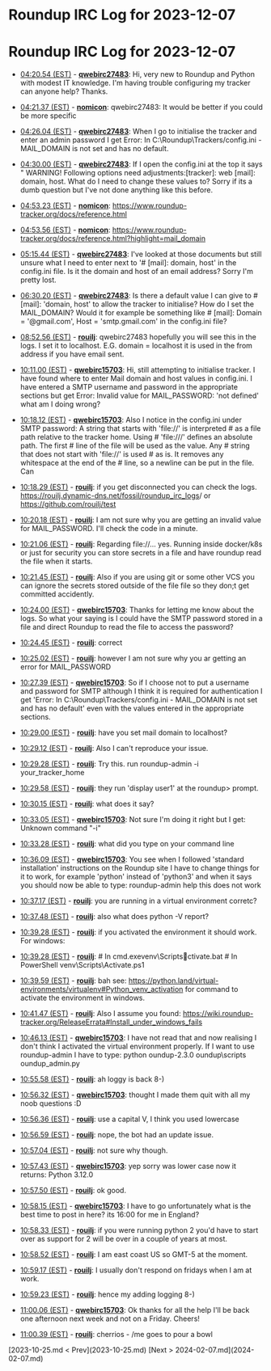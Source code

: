# Roundup IRC Log for 2023-12-07 #
# Roundup IRC Log for 2023-12-07
* <a href="#04:20.54" id="04:20.54">04:20.54 (EST)</a> - __[qwebirc27483](https://github.com/qwebirc27483)__: Hi, very new to Roundup and Python with modest IT knowledge. I'm having trouble configuring my tracker can anyone help? Thanks.

* <a href="#04:21.37" id="04:21.37">04:21.37 (EST)</a> - __[nomicon](https://github.com/nomicon)__: qwebirc27483: It would be better if you could be more specific

* <a href="#04:26.04" id="04:26.04">04:26.04 (EST)</a> - __[qwebirc27483](https://github.com/qwebirc27483)__: When I go to initialise the tracker and enter an admin password I get Error: In C:\Roundup\Trackers/config.ini - MAIL_DOMAIN is not set and has no default.

* <a href="#04:30.00" id="04:30.00">04:30.00 (EST)</a> - __[qwebirc27483](https://github.com/qwebirc27483)__: If I open the config.ini at the top it says " WARNING! Following options need adjustments:[tracker]: web [mail]: domain, host. What do I need to change these values to? Sorry if its a dumb question but I've not done anything like this before.

* <a href="#04:53.23" id="04:53.23">04:53.23 (EST)</a> - __[nomicon](https://github.com/nomicon)__: <https://www.roundup-tracker.org/docs/reference.html>
* <a href="#04:53.56" id="04:53.56">04:53.56 (EST)</a> - __[nomicon](https://github.com/nomicon)__: <https://www.roundup-tracker.org/docs/reference.html?highlight=mail_domain>

* <a href="#05:15.44" id="05:15.44">05:15.44 (EST)</a> - __[qwebirc27483](https://github.com/qwebirc27483)__: I've looked at those documents but still unsure what I need to enter next to '#  [mail]: domain, host' in the config.ini file. Is it the domain and host of an email address? Sorry I'm pretty lost.

* <a href="#06:30.20" id="06:30.20">06:30.20 (EST)</a> - __[qwebirc27483](https://github.com/qwebirc27483)__: Is there a default value I can give to #  [mail]: 'domain, host' to allow the tracker to initialise? How do I set the MAIL_DOMAIN? Would it for example be something like  #  [mail]: Domain = '@gmail.com', Host = 'smtp.gmail.com' in the config.ini file?

* <a href="#08:52.56" id="08:52.56">08:52.56 (EST)</a> - __[rouilj](https://github.com/rouilj)__: qwebirc27483 hopefully you will see this in the logs. I set it to localhost. E.G. domain = localhost  it is used in the from address if you have email sent.

* <a href="#10:11.00" id="10:11.00">10:11.00 (EST)</a> - __[qwebirc15703](https://github.com/qwebirc15703)__: Hi, still attempting to initialise tracker. I have found where to enter Mail domain and host values in config.ini. I have entered a SMTP username and password in the appropriate sections but get Error: Invalid value for MAIL_PASSWORD: 'not defined' what am I doing wrong?

* <a href="#10:18.12" id="10:18.12">10:18.12 (EST)</a> - __[qwebirc15703](https://github.com/qwebirc15703)__: Also I notice in the config.ini under SMTP password:  A string that starts with 'file://' is interpreted # as a file path relative to the tracker home. Using # 'file:///' defines an absolute path. The first # line of the file will be used as the value. Any # string that does not start with 'file://' is used # as is. It removes any whitespace at the end of the # line, so a newline can be put in the file. Can
* <a href="#10:18.29" id="10:18.29">10:18.29 (EST)</a> - __[rouilj](https://github.com/rouilj)__: if you get disconnected you can check the logs.  <https://rouilj.dynamic-dns.net/fossil/roundup_irc_logs>/ or <https://github.com/rouilj/test>

* <a href="#10:20.18" id="10:20.18">10:20.18 (EST)</a> - __[rouilj](https://github.com/rouilj)__: I am not sure why you are getting an invalid value for MAIL_PASSWORD. I'll check the code in a minute.

* <a href="#10:21.06" id="10:21.06">10:21.06 (EST)</a> - __[rouilj](https://github.com/rouilj)__: Regarding file://... yes. Running inside docker/k8s or just for security you can store secrets in a file and have roundup read the file when it starts.
* <a href="#10:21.45" id="10:21.45">10:21.45 (EST)</a> - __[rouilj](https://github.com/rouilj)__: Also if you are using git or some other VCS you can ignore the secrets stored outside of the file file so they don;t get committed accidently.

* <a href="#10:24.00" id="10:24.00">10:24.00 (EST)</a> - __[qwebirc15703](https://github.com/qwebirc15703)__: Thanks for letting me know about the logs. So what your saying is I could have the SMTP password stored in a file and direct Roundup to read the file to access the password?

* <a href="#10:24.45" id="10:24.45">10:24.45 (EST)</a> - __[rouilj](https://github.com/rouilj)__: correct
* <a href="#10:25.02" id="10:25.02">10:25.02 (EST)</a> - __[rouilj](https://github.com/rouilj)__: however I am not sure why you ar getting an error for MAIL_PASSWORD

* <a href="#10:27.39" id="10:27.39">10:27.39 (EST)</a> - __[qwebirc15703](https://github.com/qwebirc15703)__: So if I choose not to put a username and password for SMTP although I think it is required for authentication I get 'Error: In C:\Roundup\Trackers/config.ini - MAIL_DOMAIN is not set and has no default' even with the values entered in the appropriate sections.

* <a href="#10:29.00" id="10:29.00">10:29.00 (EST)</a> - __[rouilj](https://github.com/rouilj)__: have you set mail domain to localhost?
* <a href="#10:29.12" id="10:29.12">10:29.12 (EST)</a> - __[rouilj](https://github.com/rouilj)__: Also I can't reproduce your issue.

* <a href="#10:29.28" id="10:29.28">10:29.28 (EST)</a> - __[rouilj](https://github.com/rouilj)__: Try this. run roundup-admin -i your_tracker_home
* <a href="#10:29.58" id="10:29.58">10:29.58 (EST)</a> - __[rouilj](https://github.com/rouilj)__: they run 'display user1' at the roundup> prompt.
* <a href="#10:30.15" id="10:30.15">10:30.15 (EST)</a> - __[rouilj](https://github.com/rouilj)__: what does it say?

* <a href="#10:33.05" id="10:33.05">10:33.05 (EST)</a> - __[qwebirc15703](https://github.com/qwebirc15703)__: Not sure I'm doing it right but I get: Unknown command "-i"

* <a href="#10:33.28" id="10:33.28">10:33.28 (EST)</a> - __[rouilj](https://github.com/rouilj)__: what did you type on your command line

* <a href="#10:36.09" id="10:36.09">10:36.09 (EST)</a> - __[qwebirc15703](https://github.com/qwebirc15703)__: You see when I followed 'standard installation' instructions on the Roundup site I have to change things for it to work, for example 'python' instead of 'python3' and when it says you should now be able to type: roundup-admin help this does not work

* <a href="#10:37.17" id="10:37.17">10:37.17 (EST)</a> - __[rouilj](https://github.com/rouilj)__: you are running in a virtual environment corretc?

* <a href="#10:37.48" id="10:37.48">10:37.48 (EST)</a> - __[rouilj](https://github.com/rouilj)__: also what does python -V report?

* <a href="#10:39.28" id="10:39.28">10:39.28 (EST)</a> - __[rouilj](https://github.com/rouilj)__: if you activated the environment it should work. For windows:
* <a href="#10:39.28" id="10:39.28">10:39.28 (EST)</a> - __[rouilj](https://github.com/rouilj)__: # In cmd.exevenv\Scriptsctivate.bat # In PowerShell venv\Scripts\Activate.ps1

* <a href="#10:39.59" id="10:39.59">10:39.59 (EST)</a> - __[rouilj](https://github.com/rouilj)__: bah see: <https://python.land/virtual-environments/virtualenv#Python_venv_activation> for command to activate the environment in windows.

* <a href="#10:41.47" id="10:41.47">10:41.47 (EST)</a> - __[rouilj](https://github.com/rouilj)__: Also I assume you found: <https://wiki.roundup-tracker.org/ReleaseErrata#Install_under_windows_fails>

* <a href="#10:46.13" id="10:46.13">10:46.13 (EST)</a> - __[qwebirc15703](https://github.com/qwebirc15703)__: I have not read that and now realising I don't think I activated the virtual environment properly. If I want to use roundup-admin I have to type: python oundup-2.3.0oundup\scriptsoundup_admin.py

* <a href="#10:55.58" id="10:55.58">10:55.58 (EST)</a> - __[rouilj](https://github.com/rouilj)__: ah loggy is back 8-)
* <a href="#10:56.32" id="10:56.32">10:56.32 (EST)</a> - __[qwebirc15703](https://github.com/qwebirc15703)__: thought I made them quit with all my noob questions :D
* <a href="#10:56.36" id="10:56.36">10:56.36 (EST)</a> - __[rouilj](https://github.com/rouilj)__: use a capital V, I think you used lowercase
* <a href="#10:56.59" id="10:56.59">10:56.59 (EST)</a> - __[rouilj](https://github.com/rouilj)__: nope, the bot had an update issue.
* <a href="#10:57.04" id="10:57.04">10:57.04 (EST)</a> - __[rouilj](https://github.com/rouilj)__: not sure why though.
* <a href="#10:57.43" id="10:57.43">10:57.43 (EST)</a> - __[qwebirc15703](https://github.com/qwebirc15703)__: yep sorry was lower case now it returns: Python 3.12.0
* <a href="#10:57.50" id="10:57.50">10:57.50 (EST)</a> - __[rouilj](https://github.com/rouilj)__: ok good.
* <a href="#10:58.15" id="10:58.15">10:58.15 (EST)</a> - __[qwebirc15703](https://github.com/qwebirc15703)__: I have to go unfortunately what is the best time to post in here? its 16:00 for me in England?
* <a href="#10:58.33" id="10:58.33">10:58.33 (EST)</a> - __[rouilj](https://github.com/rouilj)__: if you were running python 2 you'd have to start over as support for 2 will be over in a couple of years at most.
* <a href="#10:58.52" id="10:58.52">10:58.52 (EST)</a> - __[rouilj](https://github.com/rouilj)__: I am east coast US so GMT-5 at the moment.
* <a href="#10:59.17" id="10:59.17">10:59.17 (EST)</a> - __[rouilj](https://github.com/rouilj)__: I usually don't respond on fridays when I am at work.
* <a href="#10:59.23" id="10:59.23">10:59.23 (EST)</a> - __[rouilj](https://github.com/rouilj)__: hence my adding logging 8-)
* <a href="#11:00.06" id="11:00.06">11:00.06 (EST)</a> - __[qwebirc15703](https://github.com/qwebirc15703)__: Ok thanks for all the help I'll be back one afternoon next week and not on a Friday. Cheers!
* <a href="#11:00.39" id="11:00.39">11:00.39 (EST)</a> - __[rouilj](https://github.com/rouilj)__: cherrios  - /me goes to pour a bowl

<div class="inpage-footer">
[2023-10-25.md < Prev](2023-10-25.md)
[Next > 2024-02-07.md](2024-02-07.md)
</div>
